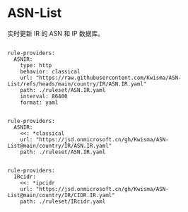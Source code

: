 
# ASN-List

实时更新 IR 的 ASN 和 IP 数据库。

<pre><code class="language-javascript">
rule-providers:
  ASNIR:
    type: http
    behavior: classical
    url: "https://raw.githubusercontent.com/Kwisma/ASN-List/refs/heads/main/country/IR/ASN.IR.yaml"
    path: ./ruleset/ASN.IR.yaml
    interval: 86400
    format: yaml
</code></pre>

<pre><code class="language-javascript">
rule-providers:
  ASNIR:
    <<: *classical
    url: "https://jsd.onmicrosoft.cn/gh/Kwisma/ASN-List@main/country/IR/ASN.IR.yaml"
    path: ./ruleset/ASN.IR.yaml
</code></pre>

<pre><code class="language-javascript">
rule-providers:
  IRcidr:
    <<: *ipcidr
    url: "https://jsd.onmicrosoft.cn/gh/Kwisma/ASN-List@main/country/IR/CIDR.IR.yaml"
    path: ./ruleset/IRcidr.yaml
</code></pre>